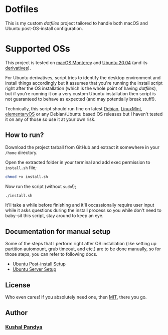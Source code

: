 # Dotfiles

This is my custom _dotfiles_ project tailored to handle both macOS
and Ubuntu post-OS-install configuration.

# Supported OSs

This project is tested on [macOS Monterey][catalina] and [Ubuntu 20.04][ubuntu]
(and its [derivatives][flavours]).

For Ubuntu derivatives, script tries to identify the desktop environment and install
things accordingly but it assumes that you're running the install script right after
the OS installation (which is the whole point of having _dotfiles_), but if you're
running it on a very custom Ubuntu installation then script is not guaranteed to
behave as expected (and may potentially break stuff!).

Technically, this script should run fine on latest [Debian][debian], [LinuxMint][linuxmint],
[elementaryOS][elementary] or any Debian/Ubuntu based OS releases but I haven't tested
it on any of those so use it at your own risk.

## How to run?

Download the project tarball from GitHub and extract it somewhere in your `/home` directory.

Open the extracted folder in your terminal and add exec permission to `install.sh` file;

```bash
chmod +x install.sh
```

Now run the script (without `sudo`!);

```bash
./install.sh
```

It'll take a while before finishing and it'll occassionally require user input while it
asks questions during the install process so you while don't need to baby-sit this script,
stay around to keep an eye.

## Documentation for manual setup

Some of the steps that I perform right after OS installation (like setting up partition automount, grub timeout, and etc.)
are to be done manually, so for those steps, you can refer to following docs.

- [Ubuntu Post-install Setup](https://github.com/kushalpandya/dotfiles/blob/master/docs/post-install.md)
- [Ubuntu Server Setup](https://github.com/kushalpandya/dotfiles/blob/master/docs/services.md)

## License

Who even cares!
If you absolutely need one, then [MIT][mit], there you go.

## Author

### [Kushal Pandya](https://doublslash.com/about/)

[catalina]: https://www.apple.com/in/macos/monterey/
[ubuntu]: https://releases.ubuntu.com/20.04/
[flavours]: https://ubuntu.com/download/flavours
[debian]: https://www.debian.org/News/2020/20200801
[linuxmint]: https://linuxmint.com/rel_ulyana.php
[elementary]: https://elementary.io/
[mit]: https://opensource.org/licenses/MIT
